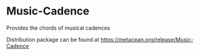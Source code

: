 # Music-Cadence
Provides the chords of musical cadences

Distribution package can be found at https://metacpan.org/release/Music-Cadence
